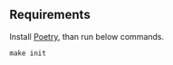 ## Requirements
Install [Poetry](https://python-poetry.org/docs/#installation), than run below commands.

```
make init
```
